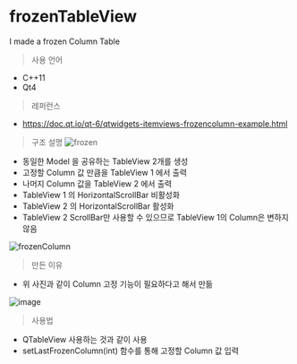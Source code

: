 # frozenTableView
I made a frozen Column Table

>사용 언어
- C++11
- Qt4

>레퍼런스
- https://doc.qt.io/qt-6/qtwidgets-itemviews-frozencolumn-example.html


>구조 설명
![frozen](https://user-images.githubusercontent.com/49215689/229468626-16a7e78d-7e20-4166-87c2-f767f629d7a8.png)
- 동일한 Model 을 공유하는 TableView 2개를 생성
- 고정할 Column 값 만큼을 TableView 1 에서 출력
- 나머지 Column 값을 TableView 2 에서 출력
- TableView 1 의 HorizontalScrollBar 비활성화
- TableView 2 의 HorizontalScrollBar 활성화
- TableView 2 ScrollBar만 사용할 수 있으므로 TableView 1의 Column은 변하지 않음

![frozenColumn](https://user-images.githubusercontent.com/49215689/229465986-acf67010-df9f-4c17-b598-f052cb0f0f94.gif)

>만든 이유
- 위 사진과 같이 Column 고정 기능이 필요하다고 해서 만듦

![image](https://user-images.githubusercontent.com/49215689/229467098-e372061b-caa2-4a0a-bd45-879de4715939.png)

>사용법
- QTableView 사용하는 것과 같이 사용
- setLastFrozenColumn(int) 함수를 통해 고정할 Column 값 입력
